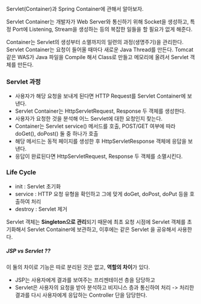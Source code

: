Servlet(Container)과 Spring Container에 관해서 알아보자.

Servlet Container는 개발자가 Web Server와 통신하기 위해 Socket을 생성하고, 특정 Port에 Listening, Stream을 생성하는 등의
복잡한 일들을 할 필요가 없게 해준다.

Container는 Servlet의 생성부터 소멸까지의 일련의 과정(생명주기)을 관리한다. Servlet Container는 요청이 들어올 때마다
새로운 Java Thread를 만든다. Tomcat 같은 WAS가 Java 파일을 Compile 해서 Class로 만들고
메모리에 올려서 Servlet 객체를 만든다.

### Servlet 과정

- 사용자가 해당 요청을 보내게 된다면 HTTP Request를 Servlet Container에 보낸다.
- Servlet Container는 HttpServletRequest, Response 두 객체를 생성한다.
- 사용자가 요청한 것을 분석해 어느 Servlet에 대한 요청인지 찾는다.
- Container는 Servlet service() 메서드를 호출, POST/GET 여부에 따라 doGet(), doPost() 둘 중 하나가 호출
- 해당 메서드는 동적 페이지를 생성한 후 HttpServletResponse 객체에 응답을 보낸다.
- 응답이 완료된다면 HttpServletRequest, Response 두 객체를 소멸시킨다.

### Life Cycle

- init : Servlet 초기화
- service : HTTP 요청 유형을 확인하고 그에 맞게 doGet, doPost, doPut 등을 호출하여 처리
- destroy : Servlet 제거

Servlet 객체는 **Singleton으로 관리**되기 때문에 최초 요청 시점에 Servlet 객체를 초기화해서 Servlet Container에 보관하고,
이후에는 같은 Servlet 을 공유해서 사용한다.


##### JSP vs Servlet ??

이 둘의 차이로 기능은 따로 분리된 것은 없고, **역할의 차이**가 있다. 
- JSP는 사용자에게 결과를 보여주는 프리젠테이션 층을 담당하고
- Servlet은 사용자의 요청을 받아 분석하고 비지니스 층과 통신하여 처리 -> 처리한 결과를 다시 사용자에게 응답하는 Controller 단을 담당한다.

